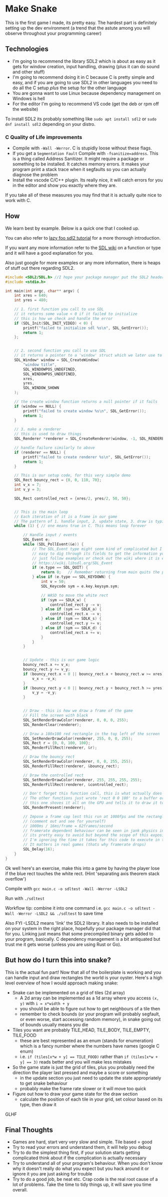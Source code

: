 # Make Snake

This is the first game I made, its pretty easy. The hardest part is definitely setting up the dev environment (a trend that the astute among you will observe throughout your programming career)


## Technologies

* I'm going to recommend the library SDL2 which is about as easy as it gets for window creation, input handling, drawing (plus it can do sound and other stuff)
* I'm going to recommend doing it in C because C is pretty simple and easy, and if you are going to use SDL2 in other languages you need to do all the C setup *plus* the setup for the other language
* You are gonna want to use Linux because dependency management on Windows is hell
* For the editor I'm going to recommend VS code (get the deb or rpm off the website)

To install SDL2 its probably something like `sudo apt install sdl2` or `sudo dnf install sdl2` depending on your distro.



### C Quality of Life improvements

 * Compile with `-Wall -Werror`. C is stupidly loose without these flags. 
 * If you get a `Segmentation Fault` Compile with `-fsanitize=address`. This is a thing called Address Sanitizer. It might require a package or something to be installed. It catches memory errors. It makes your program print a stack trace when it segfaults so you can actually diagnose the problem
 * Install the vscode C/C++ plugin. Its really nice, it will catch errors for you in the editor and show you exactly where they are.

If you take all of these measures you may find that it is actually quite nice to work with C.


## How
We learn best by example. Below is a quick one that I cooked up.

You can also refer to [lazy foo sdl2 tutorial](https://lazyfoo.net/tutorials/SDL/) for a more thorough introduction.

If you want any more information refer to the [SDL wiki](https://wiki.libsdl.org/) on a function or type and it will have a good explanation for you.

Also just google for more examples or any more information, there is heaps of stuff out there regarding SDL2.

```c
#include <SDL2/SDL.h> //I hope your package manager put the SDL2 headers in the right spot
#include <stdio.h>

int main(int argc, char** argv) {
    int xres = 640;
    int yres = 480;

    // 1. first function you call to use SDL
    // it returns some value < 0 if it failed to initialize
    // this is how we check and handle the error
    if (SDL_Init(SDL_INIT_VIDEO) < 0) {
        printf("failed to initialize sdl %s\n", SDL_GetError());
        return 1;
    };


    // 2. second function you call to use SDL
    // it returns a pointer to a 'window' struct which we later use to make a renderer
    SDL_Window* window = SDL_CreateWindow(
        "window title", 
        SDL_WINDOWPOS_UNDEFINED, 
        SDL_WINDOWPOS_UNDEFINED, 
        xres, 
        yres, 
        SDL_WINDOW_SHOWN
    );

    // the create window function returns a null pointer if it fails
    if (window == NULL) {
        printf("failed to create window %s\n", SDL_GetError());
        return 1;
    }

    // 3. make a renderer
    // this is used to draw things
    SDL_Renderer *renderer = SDL_CreateRenderer(window, -1, SDL_RENDERER_ACCELERATED);

    // handle failure similarly to above
    if (renderer == NULL) {
        printf("failed to create renderer %s\n", SDL_GetError());
        return 1;
    }

    // This is our setup code, for this very simple demo
    SDL_Rect bouncy_rect = {0, 0, 110, 70};
    int v_x = 7;
    int v_y = 3;

    SDL_Rect controlled_rect = {xres/2, yres/2, 50, 50};


    // This is the main loop
    // Each iteration of it is a frame in our game
    // The pattern of 1. handle input, 2. update state, 3. draw is typical
    while (1) { // one means true in C. This means loop forever

        // Handle input / events
        SDL_Event e;
        while (SDL_PollEvent(&e)) {
            // The SDL_Event type might seem kind of complicated but I promise its pretty
            // easy to dig through its fields to get the information you want
            // just follow examples or check out the wiki where it is explained clearly
            // https://wiki.libsdl.org/SDL_Event
            if (e.type == SDL_QUIT) {
                return 0;   // Remember returning from main quits the program
            } else if (e.type == SDL_KEYDOWN) {
                int v = 50;
                SDL_Keycode sym = e.key.keysym.sym;

                // WASD to move the white rect
                if (sym == SDLK_w) {
                    controlled_rect.y -= v;
                } else if (sym == SDLK_a) {
                    controlled_rect.x -= v;
                } else if (sym == SDLK_s) {
                    controlled_rect.y += v;
                } else if (sym == SDLK_d) {
                    controlled_rect.x += v;
                }
            }
        }


        // Update - this is our game logic
        bouncy_rect.x += v_x;
        bouncy_rect.y += v_y;
        if (bouncy_rect.x < 0 || bouncy_rect.x + bouncy_rect.w >= xres) {
            v_x = -v_x;
        } 
        if (bouncy_rect.y < 0 || bouncy_rect.y + bouncy_rect.h >= yres) {
            v_y = -v_y;
        } 


        // Draw - this is how we draw a frame of the game
        // Fill the screen with black
        SDL_SetRenderDrawColor(renderer, 0, 0, 0, 255);
        SDL_RenderClear(renderer);

        // Draw a 100x100 red rectangle in the top left of the screen
        SDL_SetRenderDrawColor(renderer, 255, 0, 0, 255);
        SDL_Rect r = {0, 0, 100, 100};
        SDL_RenderFillRect(renderer, &r);

        // Draw the bouncy rect
        SDL_SetRenderDrawColor(renderer, 0, 0, 255, 255);
        SDL_RenderFillRect(renderer, &bouncy_rect);

        // Draw the controlled rect
        SDL_SetRenderDrawColor(renderer, 255, 255, 255, 255);
        SDL_RenderFillRect(renderer, &controlled_rect);

        // Don't forget this function call, this is what actually does the drawing. 
        // The other functions just wrote 'rect 0 0 100' to a buffer or whatever and
        // this one shoves it all on the GPU and tells it to draw it to the screen
        SDL_RenderPresent(renderer);

        // Impose a frame cap lest this run at 1000fps and the rectangle moves super fast
        // (comment out and see for yourself)
        // 1000ms / 16ms/frame = 62frames/second
        // framerate dependent behaviour can be seen in jank physics in some AAA games
        // its pretty easy to avoid but beyond the scope of this exposition
        // I'm ignoring the time it takes for this code to execute in this calculation
        // It matters in real games (thats why framerate drops)
        SDL_Delay(16);
    }
}
```

Ok well here's an exercise, make this into a game by having the player lose if the blue rect touches the white rect. (Hint 'separating axis theorem stack overflow')

Compile with `gcc main.c -o sdltest -Wall -Werror -LSDL2`

Run with `./sdltest` 

Workflow tip: combine it into one command i.e. `gcc main.c -o sdltest -Wall -Werror -LSDL2 && ./sdltest` to save time

Also FYI -LSDL2 means 'link' the SDL2 library. It also needs to be installed on your system in the right place, hopefully your package manager did that for you. Linking just means that some precompiled binary gets added to your program, basically. C dependency management is a bit antiquated but trust me it gets worse (unless you are using Rust or Go).

## But how do I turn this into snake?

This is the actual fun part! Now that all of the boilerplate is working and you can handle input and draw rectangles the world is your oyster. Here's a high level overview of how I would approach making snake:

* Snake can be implemented on a grid of tiles (2d array)
  * A 2d array can be implemented as a 1d array where you access `(x, y)` with `i = x*width + y`
  * you should be able to figure out how to get neighbours of a tile then
  * remember to check bounds (or your program will probably segfault, or even worse, start accessing random memory), in snake going out of bounds usually means you die
* Tiles you want are probably TILE_HEAD, TILE_BODY, TILE_EMPTY, TILE_FOOD
  * these are best represented as an enum (stands for enumeration) which is a fancy number where the numbers have names (google C enum)
  * i.e. `if (tiles[x*w + y] == TILE_FOOD)` rather than `if (tiles[x*w + y] == 3)` reads better and you will make less mistakes
* So the game state is just the grid of tiles, plus you probably need the direction the player last pressed and maybe a score or something
  * in the update section you just need to update the state appropriately to get snake behaviour
  * probably make the frame rate slower or it will move too quick
* Figure out how to draw your game state for the draw section
  * calculate the position of each tile in your grid, set colour based on its type, then draw it

GLHF

## Final Thoughts
 * Games are hard, start very very slow and simple. Tile based = good
 * Try to read your errors and understand them, it will help you debug
 * Try to do the simplest thing first, if your solution starts getting complicated think about if the complication is actually necessary
 * Try to understand all of your program's behaviour. When you don't know why it doesn't really do what you expect but you hack around it or ignore it you are just asking for trouble
 * Try to do a good job, be neat etc. Crap code is the real root cause of a lot of problems. Take the time to tidy things up, it will save you time overall.